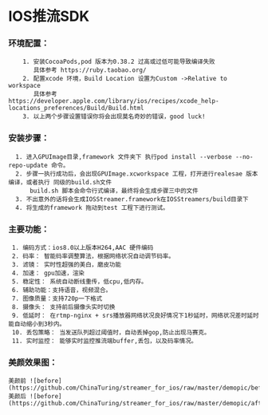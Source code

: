 # IOS推流SDK
###   环境配置：
		1. 安装CocoaPods,pod 版本为0.38.2 过高或过低可能导致编译失败
		   具体参考 https://ruby.taobao.org/
		2. 配置xcode 环境，Build Location 设置为Custom ->Relative to workspace
		   具体参考 https://developer.apple.com/library/ios/recipes/xcode_help-locations_preferences/Build/Build.html
		3. 以上两个步骤设置错误你将会出现莫名奇妙的错误，good luck!
###   安装步骤：
      1. 进入GPUImage目录,framework 文件夹下 执行pod install --verbose --no-repo-update 命令。
      2. 步骤一执行成功后，会出现GPUImage.xcworkspace 工程，打开进行realesae 版本编译，或者执行 同级的build.sh文件
          build.sh 脚本会命令行式编译，最终将会生成步骤三中的文件
      3. 不出意外的话将会生成IOSStreamer.framework在IOSStreamers/build目录下
      4. 将生成的framework 拖动到test 工程下进行测试。
###   主要功能：
     1. 编码方式：ios8.0以上版本H264,AAC 硬件编码
     2. 码率： 智能码率调整算法，根据网络状况自动调节码率。
     3. 滤镜： 实时性超强的美白，磨皮功能
     4. 加速： gpu加速，渲染
     5. 稳定性： 系统自动断线重传，低cpu,低内存。
     6. 辅助功能：支持语音，视频混合。
     7. 图像质量：支持720p一下格式
     8. 摄像头： 支持前后摄像头实时切换
     9. 低延时： 在rtmp-nginx + srs播放器网络状况良好情况下1秒延时，网络状况差时延时能自动缩小到3秒内。
     10. 丢包策略： 当发送队列超过阈值时，自动丢掉gop,防止出现马赛克。
     11. 实时监控： 能够实时监控推流端buffer,丢包，以及码率情况。
###   美颜效果图：
    美颜前 ![before](https://github.com/ChinaTuring/streamer_for_ios/raw/master/demopic/before.jpg)
    美颜后 ![before](https://github.com/ChinaTuring/streamer_for_ios/raw/master/demopic/after.jpg)
     
      	
